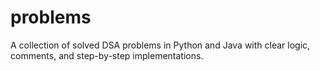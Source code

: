 # problems
A collection of solved DSA problems in Python and Java with clear logic, comments, and step-by-step implementations.
